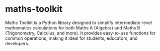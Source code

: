 # maths-toolkit
Maths Toolkit is a Python library designed to simplify intermediate-level mathematics calculations for both Maths A (Algebra) and Maths B (Trigonometry, Calculus, and more). It provides easy-to-use functions for common operations, making it ideal for students, educators, and developers.
